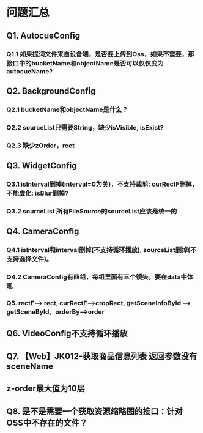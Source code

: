 # 问题汇总
## Q1. AutocueConfig
### Q1.1 如果提词文件来自设备端，是否要上传到Oss，如果不需要，那接口中的bucketName和objectName是否可以仅仅变为autocueName?

## Q2. BackgroundConfig
### Q2.1 bucketName和objectName是什么？
### Q2.2 sourceList只需要String，缺少isVisible, isExist?
### Q2.3 缺少zOrder，rect

## Q3. WidgetConfig
### Q3.1 isInterval删掉(interval=0为关)，不支持裁剪: curRectF删掉，不能虚化: isBlur删掉?
### Q3.2 sourceList 所有FileSource的sourceList应该是统一的

## Q4. CameraConfig
### Q4.1 isInterval和interval删掉(不支持循环播放), sourceList删掉(不支持选择文件)。
### Q4.2 CameraConfig有四组，每组里面有三个镜头，要在data中体现
### Q5. rectF--> rect, curRectF-->cropRect, getSceneInfoById --> getSceneById，orderBy-->order
## Q6. VideoConfig不支持循环播放
## Q7. 【Web】JK012-获取商品信息列表 返回参数没有sceneName
## z-order最大值为10层
## Q8. 是不是需要一个获取资源缩略图的接口：针对OSS中不存在的文件？